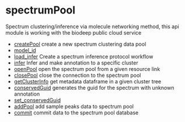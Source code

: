 # spectrumPool

Spectrum clustering/inference via molecule networking method, 
 this api module is working with the biodeep public cloud service

+ [createPool](spectrumPool/createPool.1) create a new spectrum clustering data pool
+ [model_id](spectrumPool/model_id.1) 
+ [load_infer](spectrumPool/load_infer.1) Create a spectrum inference protocol workflow
+ [infer](spectrumPool/infer.1) Infer and make annotation to a specific cluster
+ [openPool](spectrumPool/openPool.1) open the spectrum pool from a given resource link
+ [closePool](spectrumPool/closePool.1) close the connection to the spectrum pool
+ [getClusterInfo](spectrumPool/getClusterInfo.1) get metadata dataframe in a given cluster tree
+ [conservedGuid](spectrumPool/conservedGuid.1) generates the guid for the spectrum with unknown annotation
+ [set_conservedGuid](spectrumPool/set_conservedGuid.1) 
+ [addPool](spectrumPool/addPool.1) add sample peaks data to spectrum pool
+ [commit](spectrumPool/commit.1) commit data to the spectrum pool database
